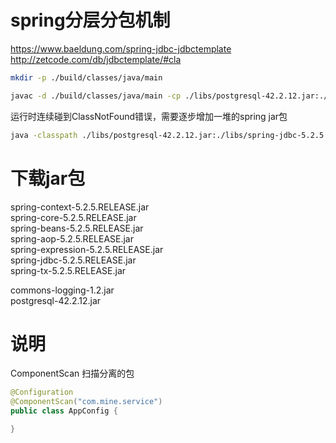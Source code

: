 spring分层分包机制
================

https://www.baeldung.com/spring-jdbc-jdbctemplate
http://zetcode.com/db/jdbctemplate/#cla

```bash
mkdir -p ./build/classes/java/main

javac -d ./build/classes/java/main -cp ./libs/postgresql-42.2.12.jar:./libs/spring-jdbc-5.2.5.RELEASE.jar:./libs/spring-tx-5.2.5.RELEASE.jar:./libs/spring-context-5.2.5.RELEASE.jar:./libs/spring-core-5.2.5.RELEASE.jar:libs/spring-beans-5.2.5.RELEASE.jar:.:./build/classes/java/main ./src/main/java/com/mine/config/*.java ./src/main/java/com/mine/model/*.java ./src/main/java/com/mine/service/*.java ./src/main/java/com/mine/*.java
```

运行时连续碰到ClassNotFound错误，需要逐步增加一堆的spring jar包

```bash
java -classpath ./libs/postgresql-42.2.12.jar:./libs/spring-jdbc-5.2.5.RELEASE.jar:./libs/spring-tx-5.2.5.RELEASE.jar:./libs/spring-context-5.2.5.RELEASE.jar:./libs/spring-core-5.2.5.RELEASE.jar:./libs/spring-beans-5.2.5.RELEASE.jar:./libs/spring-aop-5.2.5.RELEASE.jar:./libs/commons-logging-1.2.jar:./libs/spring-expression-5.2.5.RELEASE.jar:./build/classes/java/main:. com.mine.App
```

下载jar包
========

spring-context-5.2.5.RELEASE.jar  
spring-core-5.2.5.RELEASE.jar  
spring-beans-5.2.5.RELEASE.jar  
spring-aop-5.2.5.RELEASE.jar  
spring-expression-5.2.5.RELEASE.jar  
spring-jdbc-5.2.5.RELEASE.jar  
spring-tx-5.2.5.RELEASE.jar  

commons-logging-1.2.jar  
postgresql-42.2.12.jar  

说明
===

ComponentScan 扫描分离的包

```java
@Configuration
@ComponentScan("com.mine.service")
public class AppConfig {

}
```